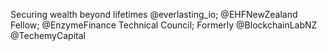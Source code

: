 Securing wealth beyond lifetimes @everlasting_io; @EHFNewZealand Fellow; @EnzymeFinance Technical Council; Formerly @BlockchainLabNZ @TechemyCapital